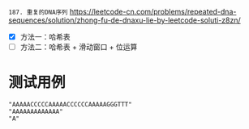 
`187. 重复的DNA序列` https://leetcode-cn.com/problems/repeated-dna-sequences/solution/zhong-fu-de-dnaxu-lie-by-leetcode-soluti-z8zn/
- [x] 方法一：哈希表
- [ ] 方法二：哈希表 + 滑动窗口 + 位运算

# 测试用例

```
"AAAAACCCCCAAAAACCCCCCAAAAAGGGTTT"
"AAAAAAAAAAAAA"
"A"
```
